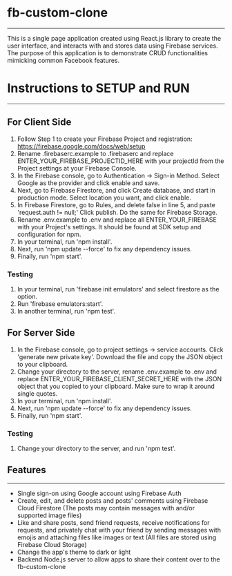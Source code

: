 # fb-custom-clone

---

This is a single page application created using React.js library to create the user interface, and interacts with and stores data using Firebase services.
The purpose of this application is to demonstrate CRUD functionalities mimicking common Facebook features.

# Instructions to SETUP and RUN

---

## For Client Side

1. Follow Step 1 to create your Firebase Project and registration: https://firebase.google.com/docs/web/setup
2. Rename .firebaserc.example to .firebaserc and replace ENTER_YOUR_FIREBASE_PROJECTID_HERE with your projectId from the Project settings at your Firebase Console.
3. In the Firebase console, go to Authentication -> Sign-in Method. Select Google as the provider and click enable and save.
4. Next, go to Firebase Firestore, and click Create database, and start in production mode. Select location you want, and click enable.
5. In Firebase Firestore, go to Rules, and delete false in line 5, and paste 'request.auth != null;' Click publish. Do the same for Firebase Storage.
6. Rename .env.example to .env and replace all ENTER_YOUR_FIREBASE with your Project's settings. It should be found at SDK setup and configuration for npm.
7. In your terminal, run 'npm install'.
8. Next, run 'npm update --force' to fix any dependency issues.
9. Finally, run 'npm start'.

### Testing

1. In your terminal, run 'firebase init emulators' and select firestore as the option.
2. Run 'firebase emulators:start'.
3. In another terminal, run 'npm test'.


## For Server Side

1. In the Firebase console, go to project settings -> service accounts. Click 'generate new private key'. Download the file and copy the JSON object to your clipboard.
2. Change your directory to the server, rename .env.example to .env and replace ENTER_YOUR_FIREBASE_CLIENT_SECRET_HERE with the JSON object that you copied to your clipboard. Make sure to wrap it around single quotes.
3. In your terminal, run 'npm install'.
4. Next, run 'npm update --force' to fix any dependency issues.
5. Finally, run 'npm start'.

### Testing

1. Change your directory to the server, and run 'npm test'.


## Features

---

- Single sign-on using Google account using Firebase Auth
- Create, edit, and delete posts and posts' comments using Firebase Cloud Firestore (The posts may contain messages with and/or supported image files)
- Like and share posts, send friend requests, receive notifications for requests, and privately chat with your friend by sending messages with emojis and attaching files like images or text (All files are stored using Firebase Cloud Storage)
- Change the app's theme to dark or light
- Backend Node.js server to allow apps to share their content over to the fb-custom-clone